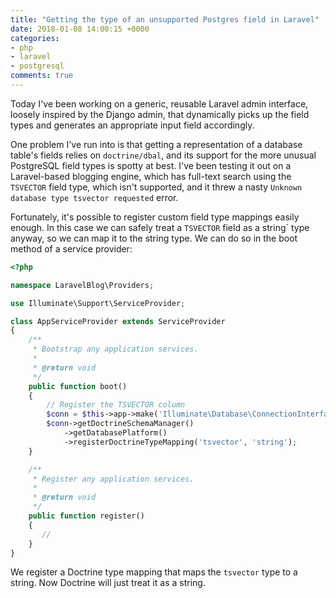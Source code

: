 ```yaml
---
title: "Getting the type of an unsupported Postgres field in Laravel"
date: 2018-01-08 14:00:15 +0000
categories:
- php
- laravel
- postgresql
comments: true
---
```


Today I've been working on a generic, reusable Laravel admin interface, loosely inspired by the Django admin, that dynamically picks up the field types and generates an appropriate input field accordingly.

One problem I've run into is that getting a representation of a database table's fields relies on `doctrine/dbal`, and its support for the more unusual PostgreSQL field types is spotty at best. I've been testing it out on a Laravel-based blogging engine, which has full-text search using the `TSVECTOR` field type, which isn't supported, and it threw a nasty `Unknown database type tsvector requested` error.

Fortunately, it's possible to register custom field type mappings easily enough. In this case we can safely treat a `TSVECTOR` field as a string` type anyway, so we can map it to the string type. We can do so in the boot method of a service provider:

```php
<?php

namespace LaravelBlog\Providers;

use Illuminate\Support\ServiceProvider;

class AppServiceProvider extends ServiceProvider
{
    /**
     * Bootstrap any application services.
     *
     * @return void
     */
    public function boot()
    {
        // Register the TSVECTOR column
        $conn = $this->app->make('Illuminate\Database\ConnectionInterface');
        $conn->getDoctrineSchemaManager()
            ->getDatabasePlatform()
            ->registerDoctrineTypeMapping('tsvector', 'string');
    }

    /**
     * Register any application services.
     *
     * @return void
     */
    public function register()
    {
       //
    }
}
```

We register a Doctrine type mapping that maps the `tsvector` type to a string. Now Doctrine will just treat it as a string.
